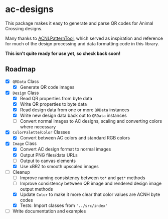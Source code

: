 # ac-designs

This package makes it easy to generate and parse QR codes for Animal Crossing designs.

Many thanks to [ACNLPatternTool](https://github.com/Thulinma/ACNLPatternTool), which served as inspiration and reference for much of the design processing and data formatting code in this library.

**This isn't quite ready for use yet, so check back soon!**

## Roadmap

- [X] `QRData` Class
  - [X] Generate QR code images

- [X] `Design` Class
  - [X] Read QR properties from byte data
  - [X] Write QR properties to byte data
  - [X] Read design data from one or more `QRData` instances
  - [X] Write new design data back out to `QRData` instances
  - [ ] Convert normal images to AC designs, scaling and converting colors where necessary

- [X] `ColorPalette`/`Color` Classes
  - [X] Convert between AC colors and standard RGB colors

- [X] `Image` Class
  - [X] Convert AC design format to normal images
  - [X] Output PNG files/data URLs
  - [ ] Output to canvas elements
  - [X] Use xBRZ to smooth upscaled images

- [ ] Cleanup
  - [ ] Improve naming consistency between `to*` and `get*` methods
  - [ ] Improve consistency between QR image and rendered design image output methods
  - [X] Update `Color` to make it more clear that color values are ACNH byte codes
  - [X] Tests: Import classes from `'../src/index'`

- [ ] Write documentation and examples
